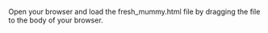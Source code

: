 Open your browser and load the fresh_mummy.html file by dragging the file to the body of your browser.